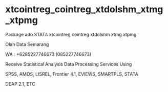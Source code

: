 # xtcointreg_cointreg_xtdolshm_xtmg_xtpmg
Package ado STATA xtcointreg cointreg xtdolshm xtmg xtpmg

Olah Data Semarang

WA : +6285227746673 (085227746673)

Receive Statistical Analysis Data Processing Services Using

SPSS, AMOS, LISREL, Frontier 4.1, EVIEWS, SMARTPLS, STATA

DEAP 2.1, ETC
